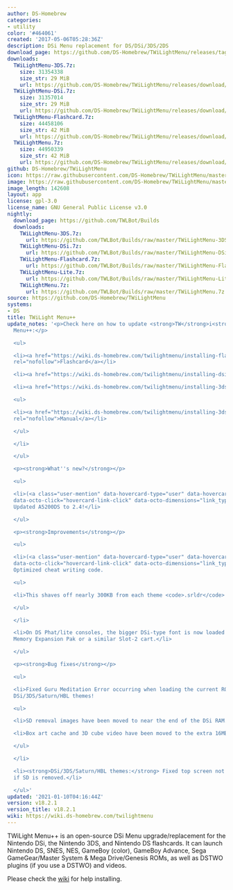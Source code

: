 ```yaml
---
author: DS-Homebrew
categories:
- utility
color: '#464061'
created: '2017-05-06T05:28:36Z'
description: DSi Menu replacement for DS/DSi/3DS/2DS
download_page: https://github.com/DS-Homebrew/TWiLightMenu/releases/tag/v18.2.1
downloads:
  TWiLightMenu-3DS.7z:
    size: 31354338
    size_str: 29 MiB
    url: https://github.com/DS-Homebrew/TWiLightMenu/releases/download/v18.2.1/TWiLightMenu-3DS.7z
  TWiLightMenu-DSi.7z:
    size: 31357014
    size_str: 29 MiB
    url: https://github.com/DS-Homebrew/TWiLightMenu/releases/download/v18.2.1/TWiLightMenu-DSi.7z
  TWiLightMenu-Flashcard.7z:
    size: 44458106
    size_str: 42 MiB
    url: https://github.com/DS-Homebrew/TWiLightMenu/releases/download/v18.2.1/TWiLightMenu-Flashcard.7z
  TWiLightMenu.7z:
    size: 44950339
    size_str: 42 MiB
    url: https://github.com/DS-Homebrew/TWiLightMenu/releases/download/v18.2.1/TWiLightMenu.7z
github: DS-Homebrew/TWiLightMenu
icon: https://raw.githubusercontent.com/DS-Homebrew/TWiLightMenu/master/booter/Twilight%2B%2B-animated%20icon-fix.gif
image: https://raw.githubusercontent.com/DS-Homebrew/TWiLightMenu/master/logo.png
image_length: 142608
layout: app
license: gpl-3.0
license_name: GNU General Public License v3.0
nightly:
  download_page: https://github.com/TWLBot/Builds
  downloads:
    TWiLightMenu-3DS.7z:
      url: https://github.com/TWLBot/Builds/raw/master/TWiLightMenu-3DS.7z
    TWiLightMenu-DSi.7z:
      url: https://github.com/TWLBot/Builds/raw/master/TWiLightMenu-DSi.7z
    TWiLightMenu-Flashcard.7z:
      url: https://github.com/TWLBot/Builds/raw/master/TWiLightMenu-Flashcard.7z
    TWiLightMenu-Lite.7z:
      url: https://github.com/TWLBot/Builds/raw/master/TWiLightMenu-Lite.7z
    TWiLightMenu.7z:
      url: https://github.com/TWLBot/Builds/raw/master/TWiLightMenu.7z
source: https://github.com/DS-Homebrew/TWiLightMenu
systems:
- DS
title: TWiLight Menu++
update_notes: '<p>Check here on how to update <strong>TW</strong>i<strong>L</strong>ight
  Menu++:</p>

  <ul>

  <li><a href="https://wiki.ds-homebrew.com/twilightmenu/installing-flashcard.html"
  rel="nofollow">Flashcard</a></li>

  <li><a href="https://wiki.ds-homebrew.com/twilightmenu/installing-dsi.html" rel="nofollow">DSi</a></li>

  <li><a href="https://wiki.ds-homebrew.com/twilightmenu/installing-3ds.html" rel="nofollow">3DS</a>

  <ul>

  <li><a href="https://wiki.ds-homebrew.com/twilightmenu/installing-3ds-manual.html"
  rel="nofollow">Manual</a></li>

  </ul>

  </li>

  </ul>

  <p><strong>What''s new?</strong></p>

  <ul>

  <li>(<a class="user-mention" data-hovercard-type="user" data-hovercard-url="/users/wavemotion-dave/hovercard"
  data-octo-click="hovercard-link-click" data-octo-dimensions="link_type:self" href="https://github.com/wavemotion-dave">@wavemotion-dave</a>)
  Updated A5200DS to 2.4!</li>

  </ul>

  <p><strong>Improvements</strong></p>

  <ul>

  <li>(<a class="user-mention" data-hovercard-type="user" data-hovercard-url="/users/Epicpkmn11/hovercard"
  data-octo-click="hovercard-link-click" data-octo-dimensions="link_type:self" href="https://github.com/Epicpkmn11">@Epicpkmn11</a>)
  Optimized cheat writing code.

  <ul>

  <li>This shaves off nearly 300KB from each theme <code>.srldr</code> file.</li>

  </ul>

  </li>

  <li>On DS Phat/lite consoles, the bigger DSi-type font is now loaded into the DS
  Memory Expansion Pak or a similar Slot-2 cart.</li>

  </ul>

  <p><strong>Bug fixes</strong></p>

  <ul>

  <li>Fixed Guru Meditation Error occurring when loading the current ROM list in the
  DSi/3DS/Saturn/HBL themes!

  <ul>

  <li>SD removal images have been moved to near the end of the DSi RAM.</li>

  <li>Box art cache and 3D cube video have been moved to the extra 16MB on 3DS consoles.</li>

  </ul>

  </li>

  <li><strong>DSi/3DS/Saturn/HBL themes:</strong> Fixed top screen not being cleared,
  if SD is removed.</li>

  </ul>'
updated: '2021-01-10T04:16:44Z'
version: v18.2.1
version_title: v18.2.1
wiki: https://wiki.ds-homebrew.com/twilightmenu
---
```

TWiLight Menu++ is an open-source DSi Menu upgrade/replacement for the Nintendo DSi, the Nintendo 3DS, and Nintendo DS flashcards. It can launch Nintendo DS, SNES, NES, GameBoy (color), GameBoy Advance, Sega GameGear/Master System & Mega Drive/Genesis ROMs, as well as DSTWO plugins (if you use a DSTWO) and videos.

Please check the [wiki](https://wiki.ds-homebrew.com/twilightmenu) for help installing.